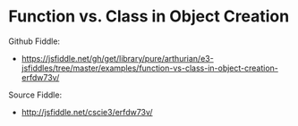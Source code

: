 # Function vs. Class in Object Creation

Github Fiddle:
- https://jsfiddle.net/gh/get/library/pure/arthurian/e3-jsfiddles/tree/master/examples/function-vs-class-in-object-creation-erfdw73v/

Source Fiddle:
- http://jsfiddle.net/cscie3/erfdw73v/

